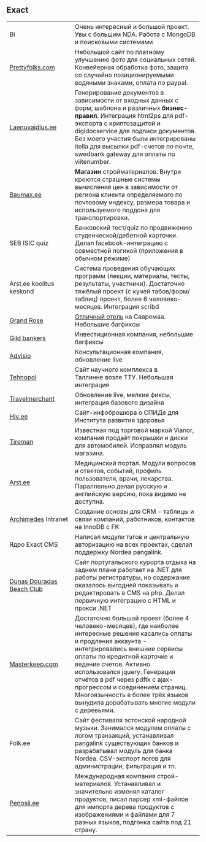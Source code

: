 ## Exact

|                                                  |                                                                                                                                                                                                                                                                                                                                                                                                            |
| ------------------------------------------------ | ---------------------------------------------------------------------------------------------------------------------------------------------------------------------------------------------------------------------------------------------------------------------------------------------------------------------------------------------------------------------------------------------------------- |
| Bi                                               | Очень интересный и большой проект. Увы с большим NDA. Работа с MongoDB и поисковыми системами                                                                                                                                                                                                                                                                                                              |
| [Prettyfolks.com](http://www.prettyfolks.com/)   | Небольшой сайт по платному улучшению фото для социальных сетей. Конвейерная обработка фото, защита со случайно позиционируемыми водяными знаками, оплата по paypal.                                                                                                                                                                                                                                        |
| [Laenuvaidlus.ee](http://laenuvaidlus.ee/)       | Генерирование документов в зависимости от входных данных с форм, шаблона и различных **бизнес-правил**. Интеграция html2ps для pdf-экспорта с криптозащитой и digidocservice для подписи документов. Без моего участия были интегрированы itella для высылки pdf-счетов по почте, swedbank gateway для оплаты по viitenumber.                                                                              |
| [Baumax.ee](http://baumax.ee/)                   | **Магазин** стройматериалов. Внутри кроются страшные системы вычисления цен в зависимости от региона клиента определяемого по почтовому индексу, размера товара и используемого поддона для транспортировки.                                                                                                                                                                                               |
| SEB ISIC quiz                                    | Банковский тест/quiz по продвижению студенческой/дебетной карточки. Делал facebook-интеграцию с совместной логикой (приложения в обычном режиме)                                                                                                                                                                                                                                                           |
| Arst.ee koolitus keskond                         | Система проведения обучающих программ (лекции, материалы, тесты, результаты, участники). Достаточно тяжёлый проект (с кучей табов/форм/таблиц) проект, более 6 человеко-месяцев. Интеграция scribd                                                                                                                                                                                                         |
| [Grand Rose](http://grandrose.ee/)               | [Отличный отель](http://kurapov.name/rus/pleasure/places/grand_rose_spa_trip/) на Сааремаа. Небольшие багфиксы                                                                                                                                                                                                                                                                                             |
| [Gild bankers](http://www.gildbankers.com/)      | Инвестиционная компания, небольшие багфиксы                                                                                                                                                                                                                                                                                                                                                                |
| [Advisio](http://www.advisio.ee/)                | Консультационная компания, обновление live                                                                                                                                                                                                                                                                                                                                                                 |
| [Tehnopol](http://www.tehnopol.ee/)              | Сайт научного комплекса в Таллинне возле ТТУ. Небольшая интеграция                                                                                                                                                                                                                                                                                                                                         |
| [Travelmerchant](http://www.travelmerchant.eu/)  | Обновление live, мелкие фиксы, интеграция базового дизайна                                                                                                                                                                                                                                                                                                                                                 |
| [Hiv.ee](http://www.hiv.ee/)                     | Сайт-инфоброшюра о СПИДе для Института развития здоровья                                                                                                                                                                                                                                                                                                                                                   |
| [Tireman](http://www.tireman.ee/)                | Известная под торговой маркой Vianor, компания продаёт покрышки и диски для автомобилей. Исправлял модуль магазина.                                                                                                                                                                                                                                                                                        |
| [Arst.ee](http://arst.ee/)                       | Медицинский портал. Модули вопросов и ответов, событий, профиль пользователя, врачи, лекарства. Параллельно делал русскую и английскую версию, пока видимо не доступна.                                                                                                                                                                                                                                    |
| [Archimedes](http://archimedes.ee/) Intranet     | Создание основы для CRM - таблицы и связи компаний, работников, контактов на InnoDB с FK                                                                                                                                                                                                                                                                                                                   |
| Ядро Exact CMS                                   | Написал модули тэгов и центральную авторизацию на всех проектах, сделал поддержку Nordea pangalink.                                                                                                                                                                                                                                                                                                        |
| [Dunas Douradas Beach Club](http://www.ddbc.pt/) | Сайт португальского курорта отдыха на заднем плане работает на .NET для работы регистратуры, но содержание оказалось выгодней показывать и редактировать в CMS на php. Делал первичную интеграцию с HTML и прокси .NET                                                                                                                                                                                     |
| [Masterkeep.com](http://masterkeep.com/)         | Достаточно большой проект (более 4 человеко-месяцев), где наиболее интересные решения касались оплаты и продления аккаунта - интегрировались внешние сервисы оплаты по кредитной карточке и ведение счетов. Активно использовался jquery. Генерация отчётов в pdf через pdftk с ajax-прогрессом и соединением страниц. Многоязычность в более трёх языков вынудила дорабатывать многие модули с деревьями. |
| Folk.ee                                          | Сайт фестиваля эстонской народной музыки. Занимался модулем оплаты с логом транзакций, устанавливал pangalink существующих банков и разрабатывал модуль для банка Nordea. CSV-экспорт логов для администрации, фильтрация и тп.                                                                                                                                                                            |
| [Penosil.ee](http://penosil.ee/)                 | Международная компания строй-материалов. Устанавливал и значительно изменял каталог продуктов, писал парсер xml-файлов для импорта дерева продуктов с изображениями и файлами для 7 разных языков, подгонка сайта под 21 страну.                                                                                                                                                                           |
